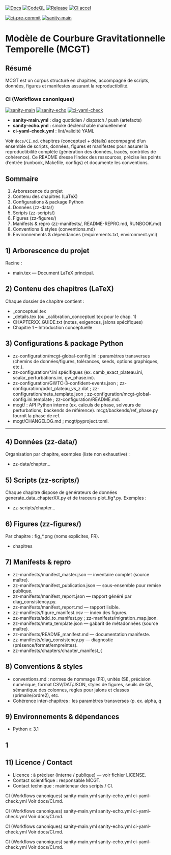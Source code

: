 <!-- BEGIN BADGES -->
[![Docs](https://github.com/JeanPhilipLalumiere/MCGT/actions/workflows/docs.yml/badge.svg)](https://github.com/JeanPhilipLalumiere/MCGT/actions/workflows/docs.yml)
[![CodeQL](https://github.com/JeanPhilipLalumiere/MCGT/actions/workflows/codeql.yml/badge.svg)](https://github.com/JeanPhilipLalumiere/MCGT/actions/workflows/codeql.yml)
[![Release](https://github.com/JeanPhilipLalumiere/MCGT/actions/workflows/release-publish.yml/badge.svg)](https://github.com/JeanPhilipLalumiere/MCGT/actions/workflows/release-publish.yml)
[![CI accel](https://github.com/JeanPhilipLalumiere/MCGT/actions/workflows/ci-accel.yml/badge.svg)](https://github.com/JeanPhilipLalumiere/MCGT/actions/workflows/ci-accel.yml)
<!-- END BADGES -->

[![ci-pre-commit](https://github.com/JeanPhilipLalumiere/MCGT/actions/workflows/ci-pre-commit.yml/badge.svg?branch=main)](https://github.com/JeanPhilipLalumiere/MCGT/actions/workflows/ci-pre-commit.yml)
[![sanity-main](https://github.com/JeanPhilipLalumiere/MCGT/actions/workflows/sanity-main.yml/badge.svg?branch=main)](https://github.com/JeanPhilipLalumiere/MCGT/actions/workflows/sanity-main.yml)

# Modèle de Courbure Gravitationnelle Temporelle (MCGT)
## Résumé
MCGT est un corpus structuré en chapitres, accompagné de scripts, données, figures et manifestes assurant la reproductibilité.


### CI (Workflows canoniques)

[![sanity-main](https://github.com/JeanPhilipLalumiere/MCGT/actions/workflows/sanity-main.yml/badge.svg?branch=main)](https://github.com/JeanPhilipLalumiere/MCGT/actions/workflows/sanity-main.yml)
[![sanity-echo](https://github.com/JeanPhilipLalumiere/MCGT/actions/workflows/sanity-echo.yml/badge.svg?branch=main)](https://github.com/JeanPhilipLalumiere/MCGT/actions/workflows/sanity-echo.yml)
[![ci-yaml-check](https://github.com/JeanPhilipLalumiere/MCGT/actions/workflows/ci-yaml-check.yml/badge.svg?branch=main)](https://github.com/JeanPhilipLalumiere/MCGT/actions/workflows/ci-yaml-check.yml)

- **sanity-main.yml** : diag quotidien / dispatch / push (artefacts)
- **sanity-echo.yml** : smoke déclenchable manuellement
- **ci-yaml-check.yml** : lint/validité YAML

Voir `docs/CI.md`.
 chapitres (conceptuel + détails) accompagné d’un ensemble de scripts, données, figures et manifestes pour assurer la reproductibilité complète (génération des données, tracés, contrôles de cohérence). Ce README dresse l’index des ressources, précise les points d’entrée (runbook, Makefile, configs) et documente les conventions.
## Sommaire
1. Arborescence du projet
2. Contenu des chapitres (LaTeX)
3. Configurations & package Python
4. Données (zz-data/)
5. Scripts (zz-scripts/)
6. Figures (zz-figures/)
7. Manifests & repro (zz-manifests/, README-REPRO.md, RUNBOOK.md)
8. Conventions & styles (conventions.md)
9. Environnements & dépendances (requirements.txt, environment.yml)

## 1) Arborescence du projet
Racine :
* main.tex — Document LaTeX principal.

## 2) Contenu des chapitres (LaTeX)
Chaque dossier de chapitre contient :
* <prefix>\_conceptuel.tex
* <prefix>\_details.tex (ou \_calibration\_conceptuel.tex pour le chap. 1)
* CHAPTERXX\_GUIDE.txt (notes, exigences, jalons spécifiques)
* Chapitre 1 – Introduction conceptuelle

## 3) Configurations & package Python
* zz-configuration/mcgt-global-config.ini : paramètres transverses (chemins de données/figures, tolérances, seeds, options graphiques, etc.).
* zz-configuration/\*.ini spécifiques (ex. camb\_exact\_plateau.ini, scalar\_perturbations.ini, gw\_phase.ini).
* zz-configuration/GWTC-3-confident-events.json ; zz-configuration/pdot\_plateau\_vs\_z.dat ; zz-configuration/meta\_template.json ; zz-configuration/mcgt-global-config.ini.template ; zz-configuration/README.md.
* mcgt/ : API Python interne (ex. calculs de phase, solveurs de perturbations, backends de référence). mcgt/backends/ref\_phase.py fournit la phase de ref.
* mcgt/CHANGELOG.md ; mcgt/pyproject.toml.
---
## 4) Données (zz-data/)
Organisation par chapitre, exemples (liste non exhaustive) :
* zz-data/chapter…

## 5) Scripts (zz-scripts/)
Chaque chapitre dispose de générateurs de données generate\_data\_chapterXX.py et de traceurs plot\_fig\*.py. Exemples :
* zz-scripts/chapter…

## 6) Figures (zz-figures/)
Par chapitre : fig\_\*.png (noms explicites, FR).
* chapitres

## 7) Manifests & repro
* zz-manifests/manifest\_master.json — inventaire complet (source maître).
* zz-manifests/manifest\_publication.json — sous-ensemble pour remise publique.
* zz-manifests/manifest\_report.json — rapport généré par diag\_consistency.py.
* zz-manifests/manifest\_report.md — rapport lisible.
* zz-manifests/figure\_manifest.csv — index des figures.
* zz-manifests/add\_to\_manifest.py ; zz-manifests/migration\_map.json.
* zz-manifests/meta\_template.json — gabarit de métadonnées (source maître).
* zz-manifests/README\_manifest.md — documentation manifeste.
* zz-manifests/diag\_consistency.py — diagnostic (présence/format/empreintes).
* zz-manifests/chapters/chapter\_manifest\_{

## 8) Conventions & styles
* conventions.md : normes de nommage (FR), unités (SI), précision numérique, format CSV/DAT/JSON, styles de figures, seuils de QA, sémantique des colonnes, règles pour jalons et classes (primaire/ordre2), etc.
* Cohérence inter-chapitres : les paramètres transverses (p. ex. alpha, q

## 9) Environnements & dépendances
* Python ≥ 3.1

## 1

## 11) Licence / Contact
* Licence : à préciser (interne / publique) — voir fichier LICENSE.
* Contact scientifique : responsable MCGT.
* Contact technique : mainteneur des scripts / CI.


CI (Workflows canoniques)
sanity-main.yml
sanity-echo.yml
ci-yaml-check.yml
Voir docs/CI.md.


CI (Workflows canoniques)
sanity-main.yml
sanity-echo.yml
ci-yaml-check.yml
Voir docs/CI.md.


CI (Workflows canoniques)
sanity-main.yml
sanity-echo.yml
ci-yaml-check.yml
Voir docs/CI.md.


CI (Workflows canoniques)
sanity-main.yml
sanity-echo.yml
ci-yaml-check.yml
Voir docs/CI.md.

